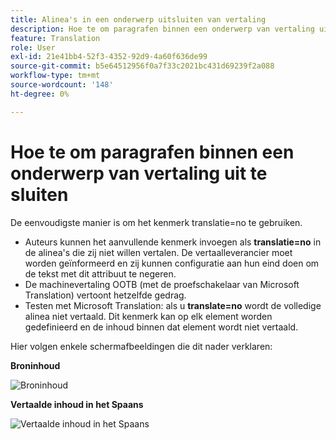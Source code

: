 ```yaml
---
title: Alinea's in een onderwerp uitsluiten van vertaling
description: Hoe te om paragrafen binnen een onderwerp van vertaling uit te sluiten
feature: Translation
role: User
exl-id: 21e41bb4-52f3-4352-92d9-4a60f636de99
source-git-commit: b5e64512956f0a7f33c2021bc431d69239f2a088
workflow-type: tm+mt
source-wordcount: '148'
ht-degree: 0%

---
```


# Hoe te om paragrafen binnen een onderwerp van vertaling uit te sluiten

De eenvoudigste manier is om het kenmerk translatie=no te gebruiken.

+ Auteurs kunnen het aanvullende kenmerk invoegen als **translatie=no** in de alinea&#39;s die zij niet willen vertalen. De vertaalleverancier moet worden geïnformeerd en zij kunnen configuratie aan hun eind doen om de tekst met dit attribuut te negeren.
+ De machinevertaling OOTB (met de proefschakelaar van Microsoft Translation) vertoont hetzelfde gedrag.
+ Testen met Microsoft Translation: als u **translate=no** wordt de volledige alinea niet vertaald. Dit kenmerk kan op elk element worden gedefinieerd en de inhoud binnen dat element wordt niet vertaald.


Hier volgen enkele schermafbeeldingen die dit nader verklaren:

**Broninhoud**

![Broninhoud](assets/source-content.jpg)

**Vertaalde inhoud in het Spaans**

![Vertaalde inhoud in het Spaans](assets/trans-content.jpg)
